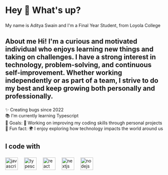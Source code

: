 <h1 align="left">Hey 👋 What's up?</h1>

###

<p align="left">My name is Aditya Swain and I'm a Final Year Student, from Loyola College</p>

###

<h2 align="left">About me
Hi! I'm a curious and motivated individual who enjoys learning new things and taking on challenges. I have a strong interest in technology, problem-solving, and continuous self-improvement. Whether working independently or as part of a team, I strive to do my best and keep growing both personally and professionally.
</h2>

###

<p align="left">✨ Creating bugs since 2022<br>📚 I'm currently learning Typescript<br>🎯 Goals: 📘 Working on improving my coding skills through personal projects<br>🎲 Fun fact: 🌍 I enjoy exploring how technology impacts the world around us

</p>

###

<h2 align="left">I code with</h2>

###

<div align="left">
  <img src="https://cdn.jsdelivr.net/gh/devicons/devicon/icons/javascript/javascript-original.svg" height="40" alt="javascript logo"  />
  <img width="12" />
  <img src="https://cdn.jsdelivr.net/gh/devicons/devicon/icons/typescript/typescript-original.svg" height="40" alt="typescript logo"  />
  <img width="12" />
  <img src="https://cdn.jsdelivr.net/gh/devicons/devicon/icons/react/react-original.svg" height="40" alt="react logo"  />
  <img width="12" />
  <img src="https://cdn.jsdelivr.net/gh/devicons/devicon/icons/nextjs/nextjs-original.svg" height="40" alt="nextjs logo"  />
  <img width="12" />
  <img src="https://cdn.jsdelivr.net/gh/devicons/devicon/icons/nodejs/nodejs-original.svg" height="40" alt="nodejs logo"  />
  <img width="12" />

###
